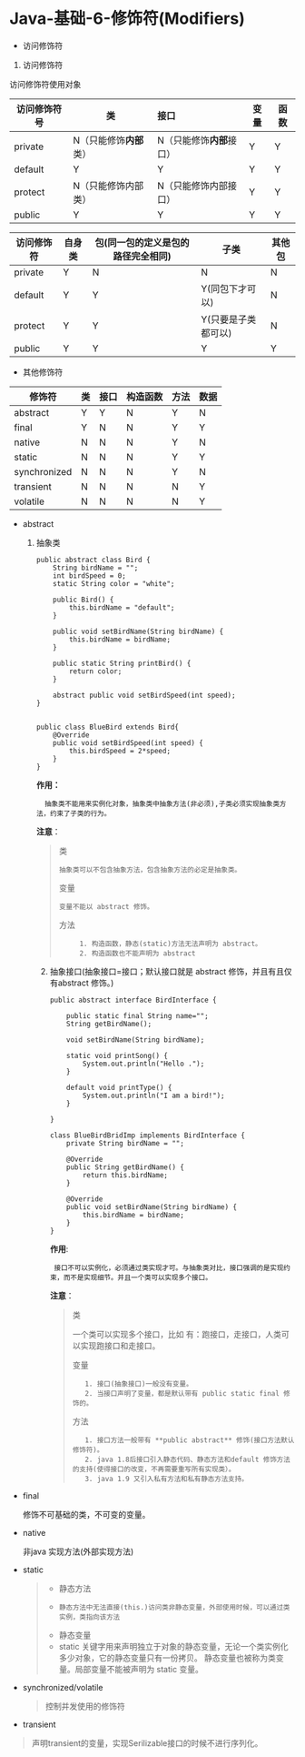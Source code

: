 # Java-基础-6-修饰符(Modifiers)

- 访问修饰符

1. 访问修饰符

访问修饰符使用对象

| 访问修饰符号 | 类                      | 接口                      | 变量 | 函数 |
| ------------ | ----------------------- | :------------------------ | ---- | ---- |
| private      | N（只能修饰**内部**类） | N（只能修饰**内部**接口） | Y    | Y    |
| default      | Y                        | Y                         | Y    | Y    |
| protect      | N（只能修饰内部类）     | N（只能修饰内部接口）     | Y    | Y    |
| public       | Y                       | Y                         | Y    | Y    |



| 访问修饰符 | 自身类 | 包(同一包的定义是包的路径完全相同) | 子类                | 其他包 |
| ---------- | ------ | ---------------------------------- | ------------------- | ------ |
| private    | Y      | N                                  | N                   | N      |
| default    | Y      | Y                                  | Y(同包下才可以)     | N      |
| protect    | Y      | Y                                  | Y(只要是子类都可以) | N      |
| public     | Y      | Y                                  | Y                   | Y      |

- 其他修饰符

| 修饰符       | 类   | 接口 | 构造函数 | 方法 | 数据 |
| ------------ | ---- | ---- | -------- | ---- | ---- |
| abstract     | Y    | Y    | N        | Y    | N    |
| final        | Y    | N    | N        | Y    | Y    |
| native       | N    | N    | N        | Y    | N    |
| static       | N    | N    | N        | Y    | Y    |
| synchronized | N    | N    | N        | Y    | N    |
| transient    | N    | N    | N        | N    | Y    |
| volatile     | N    | N    | N        | N    | Y    |



- abstract 

  1. 抽象类

     ```
     public abstract class Bird {
         String birdName = "";
         int birdSpeed = 0;
         static String color = "white";
     
         public Bird() {
             this.birdName = "default";
         }
     
         public void setBirdName(String birdName) {
             this.birdName = birdName;
         }
     
         public static String printBird() {
             return color;
         }
     
         abstract public void setBirdSpeed(int speed);
     }
     
     
     public class BlueBird extends Bird{
         @Override
         public void setBirdSpeed(int speed) {
             this.birdSpeed = 2*speed;
         }
     }
     
     ```

     

     **作用：**

           抽象类不能用来实例化对象，抽象类中抽象方法(非必须),子类必须实现抽象类方法，约束了子类的行为。

     **注意**：

     > 类
     >
     >     抽象类可以不包含抽象方法，包含抽象方法的必定是抽象类。
     >
     > 变量
     >
     >     变量不能以 abstract 修饰。
     >
     > 方法
     >
     >          1. 构造函数，静态(static)方法无法声明为 abstract。
     >          2. 构造函数也不能声明为 abstract

     2. 抽象接口(抽象接口=接口；默认接口就是 abstract 修饰，并且有且仅有abstract 修饰。)

        ```
        public abstract interface BirdInterface {
            
            public static final String name="";
            String getBirdName();
        
            void setBirdName(String birdName);
        
            static void printSong() {
                System.out.println("Hello .");
            }
        
            default void printType() {
                System.out.println("I am a bird!");
            }
        
        }
        
        class BlueBirdBridImp implements BirdInterface {
            private String birdName = "";
        
            @Override
            public String getBirdName() {
                return this.birdName;
            }
        
            @Override
            public void setBirdName(String birdName) {
                this.birdName = birdName;
            }
        }
        ```

        **作用**:

             接口不可以实例化，必须通过类实现才可。与抽象类对比，接口强调的是实现约束，而不是实现细节。并且一个类可以实现多个接口。

        **注意**：

          >类
          >
          >    一个类可以实现多个接口，比如 有：跑接口，走接口，人类可以实现跑接口和走接口。
          >
          >变量
          >
          >        1. 接口(抽象接口)一般没有变量。
          >        2. 当接口声明了变量，都是默认带有 public static final 修饰的。
          >
          >方法
          >
          >        1. 接口方法一般带有 **public abstract** 修饰(接口方法默认修饰符)。
          >        2. java 1.8后接口引入静态代码、静态方法和default 修饰方法的支持(使得接口的改变，不再需要重写所有实现类）。
          >        3. java 1.9 又引入私有方法和私有静态方法支持。

- final

  修饰不可基础的类，不可变的变量。

- native

  非java 实现方法(外部实现方法)

- static

  > - 静态方法
  > -     静态方法中无法直接(this.)访问类非静态变量，外部使用时候，可以通过类实例，类指向该方法
  > - 静态变量
  > -    static 关键字用来声明独立于对象的静态变量，无论一个类实例化多少对象，它的静态变量只有一份拷贝。 静态变量也被称为类变量。局部变量不能被声明为 static 变量。

- synchronized/volatile

  > 控制并发使用的修饰符

- transient

> 声明transient的变量，实现Serilizable接口的时候不进行序列化。